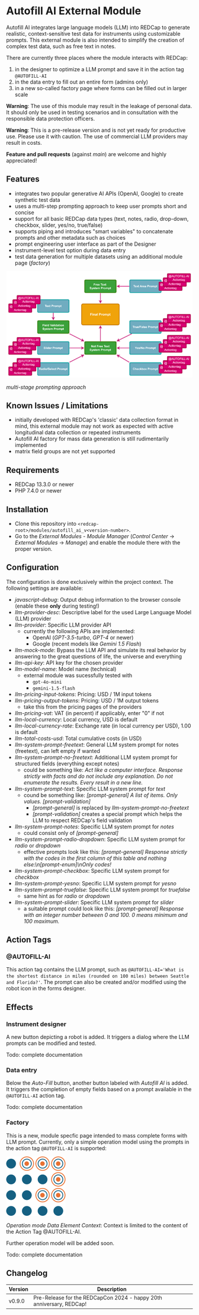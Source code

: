 # Autofill AI External Module

Autofill AI integrates large language models (LLM) into REDCap to generate realistic, context-sensitive test data for instruments using customizable prompts. This external module is also intended to simplify the creation of complex test data, such as free text in notes.

There are currently three places where the module interacts with REDCap:

1. in the designer to optimize a LLM prompt and save it in the action tag `@AUTOFILL-AI`
2. in the data entry to fill out an entire form (admins only)
3. in a new so-called factory page where forms can be filled out in larger scale

**Warning**: The use of this module may result in the leakage of personal data. It should only be used in testing scenarios and in consultation with the responsible data protection officers.

**Warning**: This is a pre-release version and is not yet ready for productive use. Please use it with caution. The use of commercial LLM providers may result in costs.

**Feature and pull requests** (against _main_) are welcome and highly appreciated!

## Features

- integrates two popular generative AI APIs (OpenAI, Google) to create synthetic test data
- uses a multi-step prompting approach to keep user prompts short and concise
- support for all basic REDCap data types (text, notes, radio, drop-down, checkbox, slider, yes/no, true/false)
- supports piping and introduces "smart variables" to concatenate prompts and other metadata such as choices
- prompt engineering user interface as part of the Designer
- instrument-level test option during data entry
- test data generation for multiple datasets using an additional module page (*factory*)

![multi-stage prompting](img/multi-stage-prompting.png)

*multi-stage prompting approach*

## Known Issues / Limitations

- initially developed with REDCap's 'classic' data collection format in mind, this external module may not work as expected with active longitudinal data collection or repeated instruments
- Autofill AI factory for mass data generation is still rudimentarily implemented
- matrix field groups are not yet supported

## Requirements

- REDCap 13.3.0 or newer
- PHP 7.4.0 or newer

## Installation

- Clone this repository into `<redcap-root>/modules/autofill_ai_v<version-number>`.
- Go to the *External Modules - Module Manager* (*Control Center* -> *External Modules* -> *Manage*) and enable the module there with the proper version.

## Configuration

The configuration is done exclusively within the project context. The following settings are available:

- *javascript-debug*: Output debug information to the browser console (enable these **only** during testing!)
- *llm-provider-desc*: Descriptive label for the used Large Language Model (LLM) provider
- *llm-provider*: Specific LLM provider API
    - currently the following APIs are implemented:
        - OpenAI (*GPT-3.5-turbo*, *GPT-4* or newer)
        - Google (recent models like *Gemini 1.5 Flash*)
- *llm-mock-mode*: Bypass the LLM API and simulate its real behavior by answering to the great questions of life, the universe and everything
- *llm-api-key*: API key for the chosen provider
- *llm-model-name*: Model name (technical)
    - external module was sucessfully tested with
        - `gpt-4o-mini`
        - `gemini-1.5-flash`
- *llm-pricing-input-tokens*: Pricing: USD / 1M input tokens
- *llm-pricing-output-tokens*: Pricing: USD / 1M output tokens
    - take this from the pricing pages of the providers
- *llm-pricing-vat*: VAT (in percent) if applicably, enter "0" if not
- *llm-local-currency*: Local currency, USD is default
- *llm-local-currency-rate*: Exchange rate (in local currency per USD), 1.00 is default
- *llm-total-costs-usd*: Total cumulative costs (in USD)
- *llm-system-prompt-freetext*: General LLM system prompt for notes (freetext), can left empty if wanted
- *llm-system-prompt-no-freetext*: Additional LLM system prompt for structured fields (everything except notes)
    - could be something like: *Act like a computer interface. Response strictly with facts and do not include any explanation. Do not enumerate the results. Every result in a new line.*
- *llm-system-prompt-text*: Specific LLM system prompt for *text*
    - cound be something like: *[prompt-general] A list of items. Only values. [prompt-validation]*
        - *[prompt-general]* is replaced by *llm-system-prompt-no-freetext*
        - *[prompt-validation]* creates a special prompt which helps the LLM to respect REDCap's field validation
- *llm-system-prompt-notes*: Specific LLM system prompt for *notes*
    - could consist only of *[prompt-general]*
- *llm-system-prompt-radio-dropdown*: Specific LLM system prompt for *radio* or *dropdown*
    -  effective prompts look like this: *[prompt-general] Response strictly with the codes in the first column of this table and nothing else:\n[prompt-enum]\nOnly codes!*
- *llm-system-prompt-checkbox*: Specific LLM system prompt for *checkbox*
- *llm-system-prompt-yesno*: Specific LLM system prompt for *yesno*
- *llm-system-prompt-truefalse*: Specific LLM system prompt for *truefalse*
    -  same hint as for *radio* or *dropdown*
- *llm-system-prompt-slider*: Specific LLM system prompt for *slider*
    - a suitable prompt could look like this: *[prompt-general] Response with an integer number between 0 and 100. 0 means minimum and 100 maximum.*

## Action Tags

### @AUTOFILL-AI

This action tag contains the LLM prompt, such as `@AUTOFILL-AI='What is the shortest distance in miles (rounded on 100 miles) between Seattle and Florida?'`. The prompt can also be created and/or modified using the robot icon in the forms designer.

## Effects

### Instrument designer

A new button depicting a robot is added. It triggers a dialog where the LLM prompts can be modified and tested.

Todo: complete documentation

### Data entry

Below the *Auto-Fill* button, another button labeled with *Autofill AI* is added. It triggers the completion of empty fields based on a prompt available in the `@AUTOFILL-AI` action tag.

Todo: complete documentation

### Factory

This is a new, module specfic page intended to mass complete forms with LLM prompt. Currently, only a simple operation model using the prompts in the action tag `@AUTOFILL-AI` is supported:

![Element context without overwriting](img/factory_element_context_1.svg)

*Operation mode Data Element Context*: Context is limited to the content of the Action Tag @AUTOFILL-AI.

Further operation model will be added soon.

Todo: complete documentation

## Changelog

Version | Description
------- | --------------------------------------------------------------------
v0.9.0  | Pre-Release for the REDCapCon 2024 - happy 20th anniversary, REDCap!
